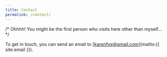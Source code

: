 ```yaml
---
title: Contact
permalink: /contact/
---
```


/* Ohhhh! You might be the first person who visits here other than myself... */

To get in touch, you can send an email to [karenfyx@gmail.com](mailto:{{ site.email }}).